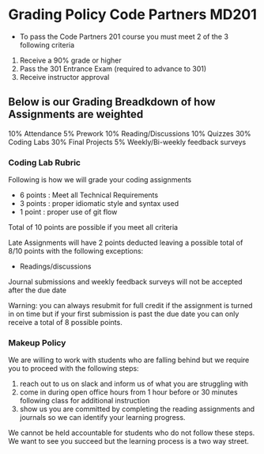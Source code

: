 # Grading Policy Code Partners MD201

- To pass the Code Partners 201 course you must meet 2 of the 3 following criteria

1. Receive a 90% grade or higher
2. Pass the 301 Entrance Exam (required to advance to 301)
3. Receive instructor approval

## Below is our Grading Breadkdown of how Assignments are weighted

10% Attendance
5% Prework
10% Reading/Discussions
10% Quizzes
30% Coding Labs
30% Final Projects
5% Weekly/Bi-weekly feedback surveys

### Coding Lab Rubric

Following is how we will grade your coding assignments

- 6 points : Meet all Technical Requirements
- 3 points : proper idiomatic style and syntax used
- 1 point : proper use of git flow

Total of 10 points are possible if you meet all criteria

Late Assignments will have 2 points deducted leaving a possible total of 8/10 points with the following exceptions:
- Readings/discussions

Journal submissions and weekly feedback surveys will not be accepted after the due date

Warning: you can always resubmit for full credit if the assignment is turned in on time but if your first submission is past the due date you can only receive a total of 8 possible points.

### Makeup Policy

We are willing to work with students who are falling behind but we require you to proceed with the following steps:

1. reach out to us on slack and inform us of what you are struggling with
2. come in during open office hours from 1 hour before or 30 minutes following class for additional instruction
3. show us you are committed by completing the reading assignments and journals so we can identify your learning progress. 

We cannot be held accountable for students who do not follow these steps.  We want to see you succeed but the learning process is a two way street. 
